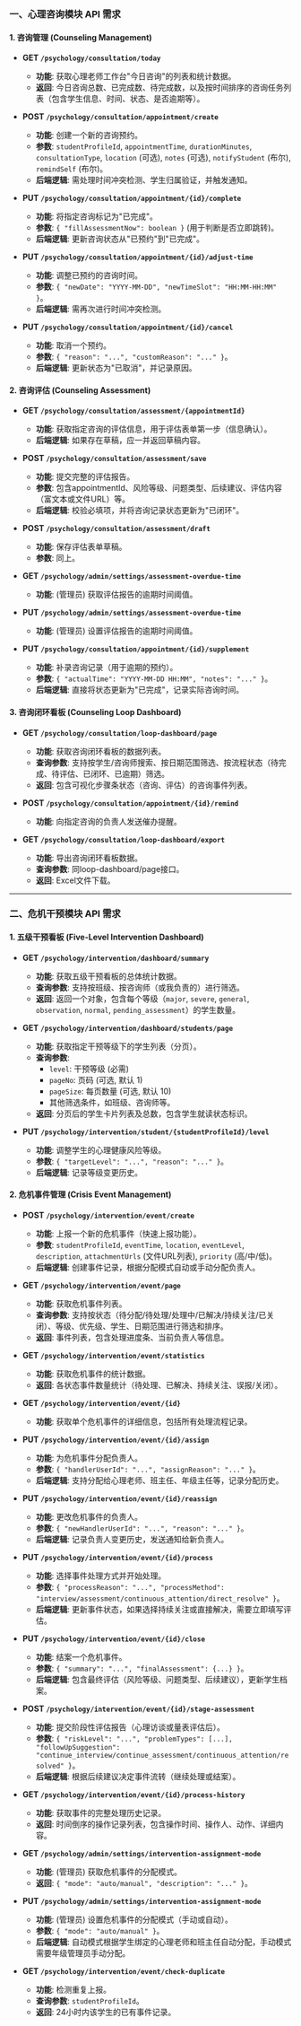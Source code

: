 ### 一、心理咨询模块 API 需求

#### 1. 咨询管理 (Counseling Management)

*   **GET `/psychology/consultation/today`**
    *   **功能**: 获取心理老师工作台"今日咨询"的列表和统计数据。
    *   **返回**: 今日咨询总数、已完成数、待完成数，以及按时间排序的咨询任务列表（包含学生信息、时间、状态、是否逾期等）。

*   **POST `/psychology/consultation/appointment/create`**
    *   **功能**: 创建一个新的咨询预约。
    *   **参数**: `studentProfileId`, `appointmentTime`, `durationMinutes`, `consultationType`, `location` (可选), `notes` (可选), `notifyStudent` (布尔), `remindSelf` (布尔)。
    *   **后端逻辑**: 需处理时间冲突检测、学生归属验证，并触发通知。

*   **PUT `/psychology/consultation/appointment/{id}/complete`**
    *   **功能**: 将指定咨询标记为"已完成"。
    *   **参数**: `{ "fillAssessmentNow": boolean }` (用于判断是否立即跳转)。
    *   **后端逻辑**: 更新咨询状态从"已预约"到"已完成"。

*   **PUT `/psychology/consultation/appointment/{id}/adjust-time`**
    *   **功能**: 调整已预约的咨询时间。
    *   **参数**: `{ "newDate": "YYYY-MM-DD", "newTimeSlot": "HH:MM-HH:MM" }`。
    *   **后端逻辑**: 需再次进行时间冲突检测。

*   **PUT `/psychology/consultation/appointment/{id}/cancel`**
    *   **功能**: 取消一个预约。
    *   **参数**: `{ "reason": "...", "customReason": "..." }`。
    *   **后端逻辑**: 更新状态为"已取消"，并记录原因。

#### 2. 咨询评估 (Counseling Assessment)

*   **GET `/psychology/consultation/assessment/{appointmentId}`**
    *   **功能**: 获取指定咨询的评估信息，用于评估表单第一步（信息确认）。
    *   **后端逻辑**: 如果存在草稿，应一并返回草稿内容。

*   **POST `/psychology/consultation/assessment/save`**
    *   **功能**: 提交完整的评估报告。
    *   **参数**: 包含appointmentId、风险等级、问题类型、后续建议、评估内容（富文本或文件URL）等。
    *   **后端逻辑**: 校验必填项，并将咨询记录状态更新为"已闭环"。

*   **POST `/psychology/consultation/assessment/draft`**
    *   **功能**: 保存评估表单草稿。
    *   **参数**: 同上。

*   **GET `/psychology/admin/settings/assessment-overdue-time`**
    *   **功能**: (管理员) 获取评估报告的逾期时间阈值。

*   **PUT `/psychology/admin/settings/assessment-overdue-time`**
    *   **功能**: (管理员) 设置评估报告的逾期时间阈值。

*   **PUT `/psychology/consultation/appointment/{id}/supplement`**
    *   **功能**: 补录咨询记录（用于逾期的预约）。
    *   **参数**: `{ "actualTime": "YYYY-MM-DD HH:MM", "notes": "..." }`。
    *   **后端逻辑**: 直接将状态更新为"已完成"，记录实际咨询时间。

#### 3. 咨询闭环看板 (Counseling Loop Dashboard)

*   **GET `/psychology/consultation/loop-dashboard/page`**
    *   **功能**: 获取咨询闭环看板的数据列表。
    *   **查询参数**: 支持按学生/咨询师搜索、按日期范围筛选、按流程状态（待完成、待评估、已闭环、已逾期）筛选。
    *   **返回**: 包含可视化步骤条状态（咨询、评估）的咨询事件列表。

*   **POST `/psychology/consultation/appointment/{id}/remind`**
    *   **功能**: 向指定咨询的负责人发送催办提醒。

*   **GET `/psychology/consultation/loop-dashboard/export`**
    *   **功能**: 导出咨询闭环看板数据。
    *   **查询参数**: 同loop-dashboard/page接口。
    *   **返回**: Excel文件下载。

---

### 二、危机干预模块 API 需求

#### 1. 五级干预看板 (Five-Level Intervention Dashboard)

*   **GET `/psychology/intervention/dashboard/summary`**
    *   **功能**: 获取五级干预看板的总体统计数据。
    *   **查询参数**: 支持按班级、按咨询师（或我负责的）进行筛选。
    *   **返回**: 返回一个对象，包含每个等级（`major`, `severe`, `general`, `observation`, `normal`, `pending_assessment`）的学生数量。

*   **GET `/psychology/intervention/dashboard/students/page`**
    *   **功能**: 获取指定干预等级下的学生列表（分页）。
    *   **查询参数**:
        *   `level`: 干预等级 (必需)
        *   `pageNo`: 页码 (可选, 默认 1)
        *   `pageSize`: 每页数量 (可选, 默认 10)
        *   其他筛选条件，如班级、咨询师等。
    *   **返回**: 分页后的学生卡片列表及总数，包含学生就读状态标识。

*   **PUT `/psychology/intervention/student/{studentProfileId}/level`**
    *   **功能**: 调整学生的心理健康风险等级。
    *   **参数**: `{ "targetLevel": "...", "reason": "..." }`。
    *   **后端逻辑**: 记录等级变更历史。

#### 2. 危机事件管理 (Crisis Event Management)

*   **POST `/psychology/intervention/event/create`**
    *   **功能**: 上报一个新的危机事件（快速上报功能）。
    *   **参数**: `studentProfileId`, `eventTime`, `location`, `eventLevel`, `description`, `attachmentUrls` (文件URL列表), `priority` (高/中/低)。
    *   **后端逻辑**: 创建事件记录，根据分配模式自动或手动分配负责人。

*   **GET `/psychology/intervention/event/page`**
    *   **功能**: 获取危机事件列表。
    *   **查询参数**: 支持按状态（待分配/待处理/处理中/已解决/持续关注/已关闭）、等级、优先级、学生、日期范围进行筛选和排序。
    *   **返回**: 事件列表，包含处理进度条、当前负责人等信息。

*   **GET `/psychology/intervention/event/statistics`**
    *   **功能**: 获取危机事件的统计数据。
    *   **返回**: 各状态事件数量统计（待处理、已解决、持续关注、误报/关闭）。

*   **GET `/psychology/intervention/event/{id}`**
    *   **功能**: 获取单个危机事件的详细信息，包括所有处理流程记录。

*   **PUT `/psychology/intervention/event/{id}/assign`**
    *   **功能**: 为危机事件分配负责人。
    *   **参数**: `{ "handlerUserId": "...", "assignReason": "..." }`。
    *   **后端逻辑**: 支持分配给心理老师、班主任、年级主任等，记录分配历史。

*   **PUT `/psychology/intervention/event/{id}/reassign`**
    *   **功能**: 更改危机事件的负责人。
    *   **参数**: `{ "newHandlerUserId": "...", "reason": "..." }`。
    *   **后端逻辑**: 记录负责人变更历史，发送通知给新负责人。

*   **PUT `/psychology/intervention/event/{id}/process`**
    *   **功能**: 选择事件处理方式并开始处理。
    *   **参数**: `{ "processReason": "...", "processMethod": "interview/assessment/continuous_attention/direct_resolve" }`。
    *   **后端逻辑**: 更新事件状态，如果选择持续关注或直接解决，需要立即填写评估。

*   **PUT `/psychology/intervention/event/{id}/close`**
    *   **功能**: 结案一个危机事件。
    *   **参数**: `{ "summary": "...", "finalAssessment": {...} }`。
    *   **后端逻辑**: 包含最终评估（风险等级、问题类型、后续建议），更新学生档案。

*   **POST `/psychology/intervention/event/{id}/stage-assessment`**
    *   **功能**: 提交阶段性评估报告（心理访谈或量表评估后）。
    *   **参数**: `{ "riskLevel": "...", "problemTypes": [...], "followUpSuggestion": "continue_interview/continue_assessment/continuous_attention/resolved" }`。
    *   **后端逻辑**: 根据后续建议决定事件流转（继续处理或结案）。

*   **GET `/psychology/intervention/event/{id}/process-history`**
    *   **功能**: 获取事件的完整处理历史记录。
    *   **返回**: 时间倒序的操作记录列表，包含操作时间、操作人、动作、详细内容。

*   **GET `/psychology/admin/settings/intervention-assignment-mode`**
    *   **功能**: (管理员) 获取危机事件的分配模式。
    *   **返回**: `{ "mode": "auto/manual", "description": "..." }`。

*   **PUT `/psychology/admin/settings/intervention-assignment-mode`**
    *   **功能**: (管理员) 设置危机事件的分配模式（手动或自动）。
    *   **参数**: `{ "mode": "auto/manual" }`。
    *   **后端逻辑**: 自动模式根据学生绑定的心理老师和班主任自动分配，手动模式需要年级管理员手动分配。

*   **GET `/psychology/intervention/event/check-duplicate`**
    *   **功能**: 检测重复上报。
    *   **查询参数**: `studentProfileId`。
    *   **返回**: 24小时内该学生的已有事件记录。